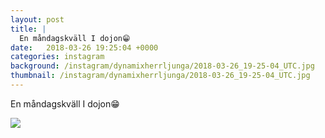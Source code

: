 ```yaml
---
layout: post
title: |
  En måndagskväll I dojon😁 
date:   2018-03-26 19:25:04 +0000
categories: instagram
background: /instagram/dynamixherrljunga/2018-03-26_19-25-04_UTC.jpg
thumbnail: /instagram/dynamixherrljunga/2018-03-26_19-25-04_UTC.jpg
---
```

En måndagskväll I dojon😁 



<img src='/www-dynamix-herrljunga/instagram/dynamixherrljunga/2018-03-26_19-25-04_UTC.jpg' class='img-fluid' />
